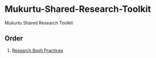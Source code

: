# Mukurtu-Shared-Research-Toolkit
Mukurtu Shared Research Toolkit


## Order
1) [Research Besh Practices](Research-Best-Practices.md)

